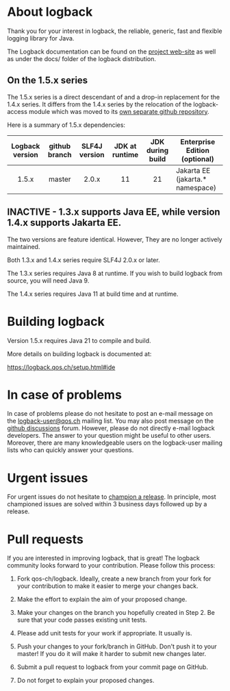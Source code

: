 
# About logback

Thank you for your interest in logback, the reliable, generic, fast
and flexible logging library for Java.

The Logback documentation can be found on the [project
web-site](https://logback.qos.ch/documentation.html) as well as under
the docs/ folder of the logback distribution.

## On the 1.5.x series

The 1.5.x series is a direct descendant of and a drop-in replacement
for the 1.4.x series. It differs from the 1.4.x series by the
relocation of the logback-access module which was moved to its [own
separate github repository](https://github.com/qos-ch/logback-access).

Here is a summary of 1.5.x dependencies:

|Logback version   |github branch   |SLF4J version  | JDK at runtime | JDK during build | Enterprise Edition (optional)|
|:---------------:|:--------:|:---------:|:-------:|:--------:|------------------------------|
| 1.5.x            | master         | 2.0.x         | 11             | 21            | Jakarta EE (jakarta.* namespace)|



## INACTIVE - 1.3.x supports Java EE, while version 1.4.x supports Jakarta EE.
The two versions are feature identical. However, They are no longer actively maintained.

Both 1.3.x and 1.4.x series require SLF4J 2.0.x or later.

The 1.3.x series requires Java 8 at runtime. If you wish to build
logback from source, you will need Java 9. 

The 1.4.x series requires Java 11 at build time and at runtime.

# Building logback

Version 1.5.x requires Java 21 to compile and build.

More details on building logback is documented at:

  https://logback.qos.ch/setup.html#ide

# In case of problems

In case of problems please do not hesitate to post an e-mail message
on the logback-user@qos.ch mailing list. You may also post message on the 
[github discussions](https://github.com/qos-ch/logback/discussions) forum. 
However, please do not directly e-mail logback developers. 
The answer to your question might be useful to other users. Moreover, 
there are many knowledgeable users on the logback-user mailing lists 
who can quickly answer your questions.

# Urgent issues

For urgent issues do not hesitate to [champion a
release](https://github.com/sponsors/qos-ch/sponsorships?tier_id=77436).
In principle, most championed issues are solved within 3 business days
followed up by a release.

# Pull requests

If you are interested in improving logback, that is great! The logback 
community looks forward to your contribution. Please follow this process:

1. Fork qos-ch/logback. Ideally, create a new branch from your fork for
   your contribution to make it easier to merge your changes back.

2. Make the effort to explain the aim of your proposed change.

3. Make your changes on the branch you hopefully created in Step 2. Be
   sure that your code passes existing unit tests.

4. Please add unit tests for your work if appropriate. It usually is.

5. Push your changes to your fork/branch in GitHub. Don't push it to
   your master! If you do it will make it harder to submit new changes
   later.

6. Submit a pull request to logback from your commit page on GitHub.

7. Do not forget to explain your proposed changes.

<!--
# Continuous integration build status

| Branch | Last results |
| ------ | -------------|
| master | ![CI master](https://github.com/qos-ch/logback/actions/workflows/main.yml/badge.svg) |
-->


